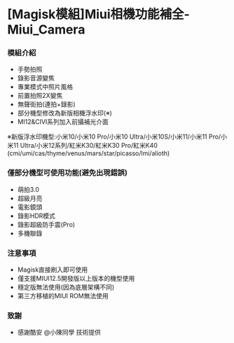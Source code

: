 # [Magisk模組]Miui相機功能補全-Miui_Camera
### 模組介紹
- 手勢拍照
- 錄影音源變焦
- 專業模式中照片風格
- 前置拍照2X變焦
- 無聲街拍(連拍+錄影)
- 部分機型修改為新版相機浮水印(※)
- MI12&CIVI系列加入前攝補光介面

※新版浮水印機型:小米10/小米10 Pro/小米10 Ultra/小米10S/小米11/小米11 Pro/小米11 Ultra/小米12系列/紅米K30/紅米K30 Pro/紅米K40
(cmi/umi/cas/thyme/venus/mars/star/picasso/lmi/alioth)

### 僅部分機型可使用功能(避免出現錯誤)
- 萌拍3.0
- 超級月亮
- 電影鏡頭
- 錄影HDR模式
- 錄影超級防手震(Pro)
- 多機聯錄

### 注意事項
- Magisk直接刷入即可使用
- 僅支援MIUI12.5開發版以上版本的機型使用
- 穩定版無法使用(因為底層架構不同)
- 第三方移植的MIUI ROM無法使用

### 致謝
- 感謝酷安 @小陳同學 技術提供
